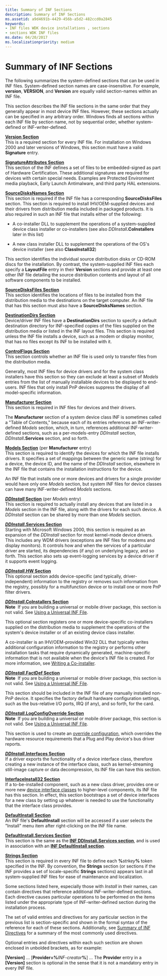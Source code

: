 ```yaml
---
title: Summary of INF Sections
description: Summary of INF Sections
ms.assetid: a9d4691b-4429-456b-a5d2-482ccd0a2845
keywords:
- INF files WDK device installations , sections
- sections WDK INF files
ms.date: 04/20/2017
ms.localizationpriority: medium
---
```


# Summary of INF Sections





The following summarizes the system-defined sections that can be used in INF files. System-defined section names are case-insensitive. For example, **version**, **VERSION**, and **Version** are equally valid section-names within an INF file.

This section describes the INF file sections in the same order that they generally appear in most device INF files. However, these sections actually can be specified in any arbitrary order. Windows finds all sections within each INF file by section name, not by sequential order, whether system-defined or INF-writer-defined.

<a href="" id="version-section"></a>[**Version Section**](inf-version-section.md)  
This is a required section for every INF file. For installation on Windows 2000 and later versions of Windows, this section must have a valid **Signature** entry.

<a href="" id="signatureattributes-section"></a>[**SignatureAttributes Section**](inf-signatureattributes-section.md)  
This section of the INF defines a set of files to be embedded-signed as part of Hardware Certification. These additional signatures are required for devices with certain special needs. Examples are Protected Environment media playback, Early Launch Antimalware, and third party HAL extensions.

<a href="" id="sourcedisksnames-section"></a>[**SourceDisksNames Section**](inf-sourcedisksnames-section.md)  
This section is required if the INF file has a corresponding **SourceDisksFiles** section. This section is required to install IHV/OEM-supplied devices and their drivers from distribution media included in packaged products. It is also required in such an INF file that installs either of the following:

- A co-installer DLL to supplement the operations of a system-supplied device class installer or co-installers (see also <em>DDInstall</em>**.CoInstallers** later in this list)

- A new class installer DLL to supplement the operations of the OS's device installer (see also **ClassInstall32**)

This section identifies the individual source distribution disks or CD-ROM discs for the installation. By contrast, the system-supplied INF files each specify a **LayoutFile** entry in their **Version** sections and provide at least one other INF file detailing the source distribution contents and layout of all software components to be installed.

<a href="" id="sourcedisksfiles-section"></a>[**SourceDisksFiles Section**](inf-sourcedisksfiles-section.md)  
This section identifies the locations of files to be installed from the distribution media to the destinations on the target computer. An INF file that has this section must also have a **SourceDisksNames** section.

<a href="" id="destinationdirs-section"></a>[**DestinationDirs Section**](inf-destinationdirs-section.md)  
Device/driver INF files have a **DestinationDirs** section to specify a default destination directory for INF-specified copies of the files supplied on the distribution media or listed in the INF layout files. This section is required unless the INF file installs a device, such as a modem or display monitor, that has no files except its INF to be installed with it.

<a href="" id="controlflags-section"></a>[**ControlFlags Section**](inf-controlflags-section.md)  
This section controls whether an INF file is used only to transfer files from the distribution media.

Generally, most INF files for device drivers and for the system class installers have this section so they can exclude at least a subset of *Models* entries from the list of manually installable devices to be displayed to end-users. INF files that only install PnP devices suppress the display of all model-specific information.

<a href="" id="manufacturer-section"></a>[**Manufacturer Section**](inf-manufacturer-section.md)  
This section is required in INF files for devices and their drivers.

The **Manufacturer** section of a system device class INF is sometimes called a "Table of Contents," because each of its entries references an INF-writer-defined *Models* section, which, in turn, references additional INF-writer-defined sections, such as a per-models-entry *DDInstall* section, <em>DDInstall</em>**.Services** section, and so forth.

<a href="" id="models-section--per-manufacturer-entry--"></a>[**Models Section**](inf-models-section.md) (per **Manufacturer** entry)   
This section is required to identify the devices for which the INF file installs drivers. It specifies a set of mappings between the generic name (string) for a device, the device ID, and the name of the *DDInstall* section, elsewhere in the INF file that contains the installation instructions for the device.

An INF file that installs one or more devices and drivers for a single provider would have only one *Models* section, but system INF files for device classes can have many INF-writer-defined *Models* sections.

<a href="" id="ddinstall-section--per-models-entry--"></a>[***DDInstall* Section**](inf-ddinstall-section.md) (per *Models* entry)   
This section is required to actually install any devices that are listed in a *Models* section in the INF file, along with the drivers for each such device. A *DDInstall* section can be shared by more than one *Models* section.

<a href="" id="ddinstall-services-section"></a>[***DDInstall*.Services Section**](inf-ddinstall-services-section.md)  
Starting with Microsoft Windows 2000, this section is required as an expansion of the *DDInstall* section for most kernel-mode device drivers. This includes any WDM drivers (exceptions are INF files for modems and display monitors). It controls how and when the services of a particular driver are started, its dependencies (if any) on underlying legacy, and so forth. This section also sets up event-logging services by a device driver if it supports event logging.

<a href="" id="ddinstall-hw-section"></a>[***DDInstall*.HW Section**](inf-ddinstall-hw-section.md)  
This optional section adds device-specific (and typically, driver-independent) information to the registry or removes such information from the registry, possibly for a multifunction device or to install one or more PnP filter drivers.

<a href="" id="ddinstall-coinstallers-section"></a>[***DDInstall*.CoInstallers Section**](inf-ddinstall-coinstallers-section.md)  
**Note**  If you are building a universal or mobile driver package, this section is not valid. See [Using a Universal INF File](using-a-universal-inf-file.md).

 

This optional section registers one or more device-specific co-installers supplied on the distribution media to supplement the operations of the system's device installer or of an existing device class installer.

A co-installer is an IHV/OEM-provided Win32 DLL that typically writes additional configuration information to the registry or performs other installation tasks that require dynamically generated, machine-specific information that is not available when the device's INF file is created. For more information, see [Writing a Co-installer](writing-a-co-installer.md).

<a href="" id="ddinstall-factdef-section"></a>[***DDInstall*.FactDef Section**](inf-ddinstall-factdef-section.md)  
**Note**  If you are building a universal or mobile driver package, this section is not valid. See [Using a Universal INF File](using-a-universal-inf-file.md).

 

This section should be included in the INF file of any manually installed non-PnP device. It specifies the factory default hardware configuration settings, such as the bus-relative I/O ports, IRQ (if any), and so forth, for the card.

<a href="" id="ddinstall-logconfigoverride-section"></a>[***DDInstall*.LogConfigOverride Section**](inf-ddinstall-logconfigoverride-section.md)  
**Note**  If you are building a universal or mobile driver package, this section is not valid. See [Using a Universal INF File](using-a-universal-inf-file.md).

 

This section is used to create an [override configuration](https://msdn.microsoft.com/library/windows/hardware/ff547012#logical-configuration-types-for-resource-requirements-lists), which overrides the hardware resource requirements that a Plug and Play device's bus driver reports.

<a href="" id="ddinstall-interfaces-section"></a>[***DDInstall*.Interfaces Section**](inf-ddinstall-interfaces-section.md)  
If a driver exports the functionality of a device interface class, therefore creating a new instance of the interface class, such as kernel-streaming still-image capture or data decompression, its INF file can have this section.

<a href="" id="interfaceinstall32-section"></a>[**InterfaceInstall32 Section**](inf-interfaceinstall32-section.md)  
If a to-be-installed component, such as a new class driver, provides one or more new [device interface classes](device-interface-classes.md) to higher-level components, its INF file has this section. In effect, this section bootstraps a set of device interfaces for a new class by setting up whatever is needed to use the functionality that the interface class provides.

<a href="" id="defaultinstall-section"></a>[**DefaultInstall Section**](inf-defaultinstall-section.md)  
An INF file's **DefaultInstall** section will be accessed if a user selects the "Install" menu item after right-clicking on the INF file name.

<a href="" id="defaultinstall-services-section"></a>[**DefaultInstall.Services Section**](inf-defaultinstall-services-section.md)  
This section is the same as the [**INF DDInstall.Services section**](inf-ddinstall-services-section.md), and is used in association with an [**INF DefaultInstall section**](inf-defaultinstall-section.md).

<a href="" id="strings-section"></a>[**Strings Section**](inf-strings-section.md)  
This section is required in every INF file to define each **%**<em>strkey</em>**%** token specified in the INF. By convention, the **Strings** section (or sections if the INF provides a set of locale-specific **Strings** sections) appears last in all system-supplied INF files for ease of maintenance and localization.

Some sections listed here, especially those with *Install* in their names, can contain directives that reference additional INF-writer-defined sections. Each directive causes particular operations to be performed on the items listed under the appropriate type of INF-writer-defined section during the installation process.

The set of valid entries and directives for any particular section in the previous list is section-specific and shown in the formal syntax of the reference for each of these sections. Additionally, see [Summary of INF Directives](summary-of-inf-directives.md) for a summary of the most commonly used directives.

Optional entries and directives within each such section are shown enclosed in unbolded brackets, as for example:

**\[Version\]**
...
\[**Provider=%**<em>INF-creator</em>**%**\]
...
The **Provider** entry in a **\[Version\]** section is optional in the sense that it is not a mandatory entry in every INF file.

 

 





